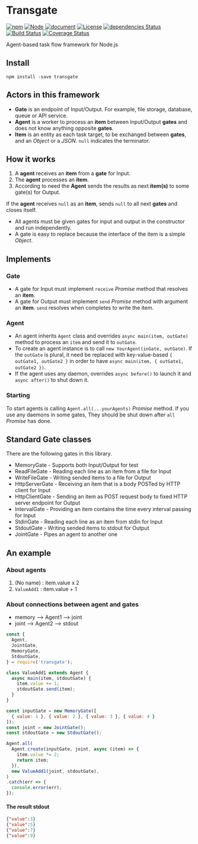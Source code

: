 # Transgate

[![npm](https://img.shields.io/npm/v/transgate.svg)](https://www.npmjs.com/package/transgate)
[![Node](https://img.shields.io/node/v/transgate.svg)]()
[![document](https://img.shields.io/badge/document-0.4.0-orange.svg)](https://tilfin.github.io/transgate/transgate/0.4.0/)
[![License](https://img.shields.io/github/license/tilfin/transgate.svg)]()
[![dependencies Status](https://david-dm.org/tilfin/transgate/status.svg)](https://david-dm.org/tilfin/transgate)
[![Build Status](https://travis-ci.org/tilfin/transgate.svg?branch=master)](https://travis-ci.org/tilfin/transgate)
[![Coverage Status](https://coveralls.io/repos/github/tilfin/transgate/badge.svg?branch=master)](https://coveralls.io/github/tilfin/transgate?branch=master)

Agent-based task flow framework for Node.js

## Install

```
npm install -save transgate
```

## Actors in this framework

* **Gate** is an endpoint of Input/Output. For example, file storage, database, queue or API service.
* **Agent** is a worker to process an **item** between Input/Output **gates** and does not know anything opposite **gates**.
* **Item** is an entity as each task target, to be exchanged between **gates**, and an *Object* or a *JSON*. `null` indicates the terminator.

## How it works

1. A **agent** receives an **item** from a **gate** for Input.
2. The **agent** processes an **item**.
3. According to need the **Agent** sends the results as next **item(s)** to some gate(s) for Output.

If the **agent** receives `null` as an **item**, sends `null` to all next **gates** and closes itself.

* All agents must be given gates for input and output in the constructor and run independently.
* A gate is easy to replace because the interface of the item is a simple *Object*.

## Implements

### Gate

* A gate for Input must implement `receive` *Promise* method that resolves an **item**.
* A gate for Output must implement `send` *Promise* method with argument an **item**. `send` resolves when completes to write the item.

### Agent

* An agent inherits `Agent` class and overrides `async main(item, outGate)` method to process an `item` and send it to `outGate`.
* To create an agent instance is to call `new YourAgent(inGate, outGate)`. If the `outGate` is plural, it need be replaced with key-value-based `{ outGate1, outGate2 }` in order to have `async main(item, { outGate1, outGate2 })`.
* If the agent uses any daemon, overrides `async before()` to launch it and `async after()` to shut down it.

### Starting

To start agents is calling `Agent.all(...yourAgents)` *Promise* method. If you use any daemons in some gates, They should be shut down after `all` *Promise* has done.

## Standard Gate classes

There are the following gates in this library.

* MemoryGate - Supports both Input/Output for test
* ReadFileGate - Reading each line as an item from a file for Input
* WriteFileGate - Writing sended items to a file for Output
* HttpServerGate - Receiving an item that is a body POSTed by HTTP client for Input
* HttpClientGate - Sending an item as POST request body to fixed HTTP server endpoint for Output
* IntervalGate - Providing an item contains the time every interval passing for Input
* StdinGate - Reading each line as an item from stdin for Input
* StdoutGate - Writing sended items to stdout for Output
* JointGate - Pipes an agent to another one

## An example

### About agents
1. (No name)   : item.value x 2
2. `ValueAdd1` : item.value + 1

### About connections between agent and gates
* memory --> Agent1 --> joint
* joint  --> Agent2 --> stdout

```javascript
const {
  Agent,
  JointGate,
  MemoryGate,
  StdoutGate,
} = require('transgate');

class ValueAdd1 extends Agent {
  async main(item, stdoutGate) {
    item.value += 1;
    stdoutGate.send(item);
  }
}

const inputGate = new MemoryGate([
  { value: 1 }, { value: 2 }, { value: 3 }, { value: 4 }
]);
const joint = new JointGate();
const stdoutGate = new StdoutGate();

Agent.all(
  Agent.create(inputGate, joint, async (item) => {
    item.value *= 2;
    return item;
  }),
  new ValueAdd1(joint, stdoutGate),
)
.catch(err => {
  console.error(err);
});
```

#### The result stdout

```json
{"value":3}
{"value":5}
{"value":7}
{"value":9}
```
